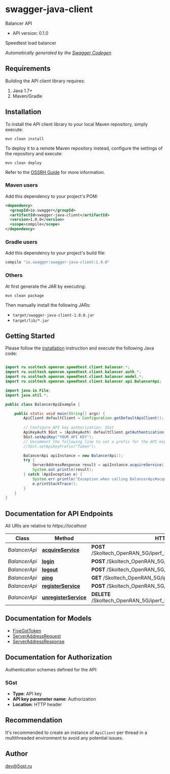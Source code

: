 # swagger-java-client

Balancer API
- API version: 0.1.0

Speedtest load balancer


*Automatically generated by the [Swagger Codegen](https://github.com/swagger-api/swagger-codegen)*


## Requirements

Building the API client library requires:
1. Java 1.7+
2. Maven/Gradle

## Installation

To install the API client library to your local Maven repository, simply execute:

```shell
mvn clean install
```

To deploy it to a remote Maven repository instead, configure the settings of the repository and execute:

```shell
mvn clean deploy
```

Refer to the [OSSRH Guide](http://central.sonatype.org/pages/ossrh-guide.html) for more information.

### Maven users

Add this dependency to your project's POM:

```xml
<dependency>
  <groupId>io.swagger</groupId>
  <artifactId>swagger-java-client</artifactId>
  <version>1.0.0</version>
  <scope>compile</scope>
</dependency>
```

### Gradle users

Add this dependency to your project's build file:

```groovy
compile "io.swagger:swagger-java-client:1.0.0"
```

### Others

At first generate the JAR by executing:

```shell
mvn clean package
```

Then manually install the following JARs:

* `target/swagger-java-client-1.0.0.jar`
* `target/lib/*.jar`

## Getting Started

Please follow the [installation](#installation) instruction and execute the following Java code:

```java

import ru.scoltech.openran.speedtest.client.balancer.*;
import ru.scoltech.openran.speedtest.client.balancer.auth.*;
import ru.scoltech.openran.speedtest.client.balancer.model.*;
import ru.scoltech.openran.speedtest.client.balancer.api.BalancerApi;

import java.io.File;
import java.util.*;

public class BalancerApiExample {

    public static void main(String[] args) {
        ApiClient defaultClient = Configuration.getDefaultApiClient();
        
        // Configure API key authorization: 5Gst
        ApiKeyAuth 5Gst = (ApiKeyAuth) defaultClient.getAuthentication("5Gst");
        5Gst.setApiKey("YOUR API KEY");
        // Uncomment the following line to set a prefix for the API key, e.g. "Token" (defaults to null)
        //5Gst.setApiKeyPrefix("Token");

        BalancerApi apiInstance = new BalancerApi();
        try {
            ServerAddressResponse result = apiInstance.acquireService();
            System.out.println(result);
        } catch (ApiException e) {
            System.err.println("Exception when calling BalancerApi#acquireService");
            e.printStackTrace();
        }
    }
}

```

## Documentation for API Endpoints

All URIs are relative to *https://localhost*

Class | Method | HTTP request | Description
------------ | ------------- | ------------- | -------------
*BalancerApi* | [**acquireService**](docs/BalancerApi.md#acquireService) | **POST** /Skoltech_OpenRAN_5G/iperf_load_balancer/0.1.0/service/acquire/ | 
*BalancerApi* | [**login**](docs/BalancerApi.md#login) | **POST** /Skoltech_OpenRAN_5G/iperf_load_balancer/0.1.0/login/ | 
*BalancerApi* | [**logout**](docs/BalancerApi.md#logout) | **POST** /Skoltech_OpenRAN_5G/iperf_load_balancer/0.1.0/logout/ | 
*BalancerApi* | [**ping**](docs/BalancerApi.md#ping) | **GET** /Skoltech_OpenRAN_5G/iperf_load_balancer/0.1.0/ping/ | 
*BalancerApi* | [**registerService**](docs/BalancerApi.md#registerService) | **POST** /Skoltech_OpenRAN_5G/iperf_load_balancer/0.1.0/service/ | 
*BalancerApi* | [**unregisterService**](docs/BalancerApi.md#unregisterService) | **DELETE** /Skoltech_OpenRAN_5G/iperf_load_balancer/0.1.0/service/ | 


## Documentation for Models

 - [FiveGstToken](docs/FiveGstToken.md)
 - [ServerAddressRequest](docs/ServerAddressRequest.md)
 - [ServerAddressResponse](docs/ServerAddressResponse.md)


## Documentation for Authorization

Authentication schemes defined for the API:
### 5Gst

- **Type**: API key
- **API key parameter name**: Authorization
- **Location**: HTTP header


## Recommendation

It's recommended to create an instance of `ApiClient` per thread in a multithreaded environment to avoid any potential issues.

## Author

dev@5gst.ru

